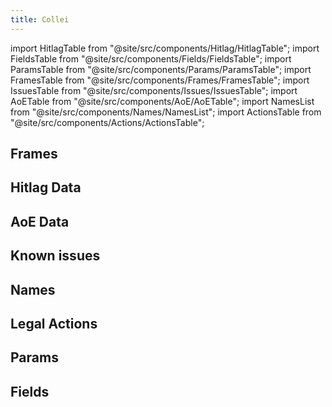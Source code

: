 ```yaml
---
title: Collei
---
```


import HitlagTable from "@site/src/components/Hitlag/HitlagTable";
import FieldsTable from "@site/src/components/Fields/FieldsTable";
import ParamsTable from "@site/src/components/Params/ParamsTable";
import FramesTable from "@site/src/components/Frames/FramesTable";
import IssuesTable from "@site/src/components/Issues/IssuesTable";
import AoETable from "@site/src/components/AoE/AoETable";
import NamesList from "@site/src/components/Names/NamesList";
import ActionsTable from "@site/src/components/Actions/ActionsTable";

## Frames

<FramesTable item_key="collei" />

## Hitlag Data

<HitlagTable item_key="collei" />

## AoE Data

<AoETable item_key="collei" />

## Known issues

<IssuesTable item_key="collei" />

## Names

<NamesList item_key="collei" />

## Legal Actions

<ActionsTable item_key="collei" />

## Params

<ParamsTable item_key="collei" />

## Fields

<FieldsTable item_key="collei" />
